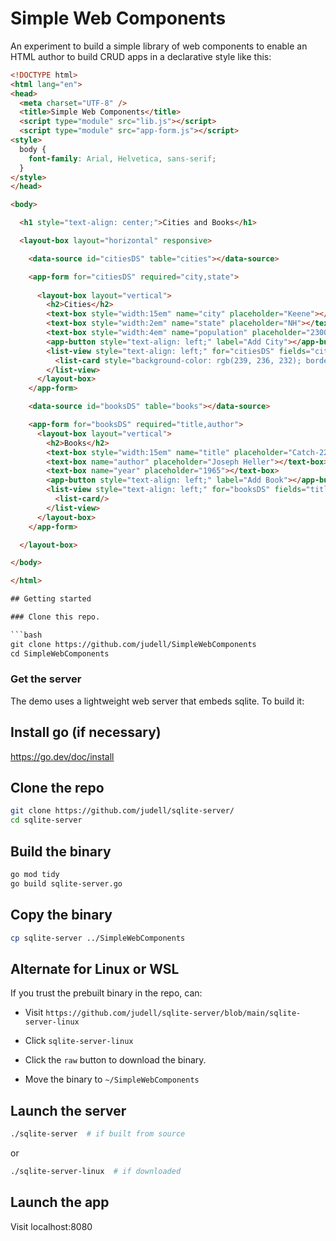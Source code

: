 # Simple Web Components

An experiment to build a simple library of web components to enable an HTML author to build CRUD apps in a declarative style like this:

```html
<!DOCTYPE html>
<html lang="en">
<head>
  <meta charset="UTF-8" />
  <title>Simple Web Components</title>
  <script type="module" src="lib.js"></script>
  <script type="module" src="app-form.js"></script>
<style>
  body {
    font-family: Arial, Helvetica, sans-serif;
  }
</style>
</head>

<body>

  <h1 style="text-align: center;">Cities and Books</h1>

  <layout-box layout="horizontal" responsive>

    <data-source id="citiesDS" table="cities"></data-source>

    <app-form for="citiesDS" required="city,state">
      
      <layout-box layout="vertical">
        <h2>Cities</h2>
        <text-box style="width:15em" name="city" placeholder="Keene"></text-box>
        <text-box style="width:2em" name="state" placeholder="NH"></text-box>
        <text-box style="width:4em" name="population" placeholder="23000"></text-box>
        <app-button style="text-align: left;" label="Add City"></app-button>
        <list-view style="text-align: left;" for="citiesDS" fields="city,state,population">
          <list-card style="background-color: rgb(239, 236, 232); border: none;"/>
        </list-view>
      </layout-box>
    </app-form>

    <data-source id="booksDS" table="books"></data-source>

    <app-form for="booksDS" required="title,author">
      <layout-box layout="vertical">
        <h2>Books</h2>
        <text-box style="width:15em" name="title" placeholder="Catch-22"></text-box>
        <text-box name="author" placeholder="Joseph Heller"></text-box>
        <text-box name="year" placeholder="1965"></text-box>
        <app-button style="text-align: left;" label="Add Book"></app-button>
        <list-view style="text-align: left;" for="booksDS" fields="title,author,year">
          <list-card/>
        </list-view>
      </layout-box>
    </app-form>

  </layout-box>

</body>

</html>

## Getting started

### Clone this repo.

```bash
git clone https://github.com/judell/SimpleWebComponents
cd SimpleWebComponents
```

### Get the server

The demo uses a lightweight web server that embeds sqlite. To build it:

## Install go (if necessary)

https://go.dev/doc/install

## Clone the repo

```bash
git clone https://github.com/judell/sqlite-server/
cd sqlite-server
```

## Build the binary

```bash
go mod tidy
go build sqlite-server.go
```

## Copy the binary

```bash
cp sqlite-server ../SimpleWebComponents
```

## Alternate for Linux or WSL

If you trust the prebuilt binary in the repo, can:

- Visit `https://github.com/judell/sqlite-server/blob/main/sqlite-server-linux`

- Click `sqlite-server-linux`

- Click the `raw` button to download the binary.

- Move the binary to `~/SimpleWebComponents`

## Launch the server

```bash
./sqlite-server  # if built from source
```

or

```bash
./sqlite-server-linux  # if downloaded
```

## Launch the app

Visit localhost:8080

